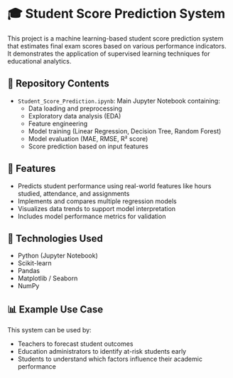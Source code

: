 # 🎓 Student Score Prediction System

This project is a machine learning-based student score prediction system that estimates final exam scores based on various performance indicators. It demonstrates the application of supervised learning techniques for educational analytics.

## 📂 Repository Contents

- `Student_Score_Prediction.ipynb`: Main Jupyter Notebook containing:
  - Data loading and preprocessing
  - Exploratory data analysis (EDA)
  - Feature engineering
  - Model training (Linear Regression, Decision Tree, Random Forest)
  - Model evaluation (MAE, RMSE, R² score)
  - Score prediction based on input features

## 🚀 Features

- Predicts student performance using real-world features like hours studied, attendance, and assignments
- Implements and compares multiple regression models
- Visualizes data trends to support model interpretation
- Includes model performance metrics for validation

## 🧠 Technologies Used

- Python (Jupyter Notebook)
- Scikit-learn
- Pandas
- Matplotlib / Seaborn
- NumPy

## 📊 Example Use Case

This system can be used by:
- Teachers to forecast student outcomes
- Education administrators to identify at-risk students early
- Students to understand which factors influence their academic performance


